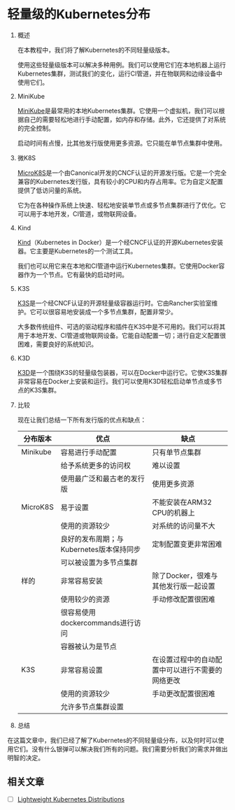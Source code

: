 # 轻量级的Kubernetes分布

1. 概述

    在本教程中，我们将了解Kubernetes的不同轻量级版本。

    使用这些轻量级版本可以解决多种用例。我们可以使用它们在本地机器上运行Kubernetes集群，测试我们的变化，运行CI管道，并在物联网和边缘设备中使用它们。

2. MiniKube

    [MiniKube](https://www.baeldung.com/docker-local-images-minikube)是最常用的本地Kubernetes集群。它使用一个虚拟机，我们可以根据自己的需要轻松地进行手动配置，如内存和存储。此外，它还提供了对系统的完全控制。

    启动时间有点慢，比其他发行版使用更多资源。它只能在单节点集群中使用。

3. 微K8S

    [MicroK8S](https://www.baeldung.com/ops/microk8s-introduction)是一个由Canonical开发的CNCF认证的开源发行版。它是一个完全兼容的Kubernetes发行版，具有较小的CPU和内存占用率。它为自定义配置提供了低访问量的系统。

    它为在各种操作系统上快速、轻松地安装单节点或多节点集群进行了优化。它可以用于本地开发，CI管道，或物联网设备。

4. Kind

    [Kind](https://www.baeldung.com/ops/kubernetes-kind)（Kubernetes in Docker）是一个经CNCF认证的开源Kubernetes安装器。它主要是Kubernetes的一个测试工具。

    我们也可以用它来在本地和CI管道中运行Kubernetes集群。它使用Docker容器作为一个节点。它有最快的启动时间。

5. K3S

    [K3S](https://www.baeldung.com/ops/k3s-getting-started)是一个经CNCF认证的开源轻量级容器运行时。它由Rancher实验室维护。它可以很容易地安装成一个多节点集群，配置非常少。

    大多数传统组件、可选的驱动程序和插件在K3S中是不可用的。我们可以将其用于本地开发、CI管道或物联网设备。它能自动配置一切；进行自定义配置很困难，需要良好的系统知识。

6. K3D

    [K3D](https://k3d.io/v5.4.9/)是一个围绕K3S的轻量级包装器，可以在Docker中运行它。它使K3S集群非常容易在Docker上安装和运行。我们可以使用K3D轻松启动单节点或多节点的K3S集群。

7. 比较

    现在让我们总结一下所有发行版的优点和缺点：

    | 分布版本    | 优点                        | 缺点                       |
    |----------|---------------------------|--------------------------|
    | Minikube | 容易进行手动配置                  | 只有单节点集群                  |
    |          | 给予系统更多的访问权                | 难以设置                     |
    |          | 使用最广泛和最古老的发行版             | 使用更多资源                   |
    | MicroK8S | 易于设置                      | 不能安装在ARM32 CPU的机器上       |
    |          | 使用的资源较少                   | 对系统的访问量不大                |
    |          | 良好的发布周期；与Kubernetes版本保持同步 | 定制配置变更非常困难               |
    |          | 可以被设置为多节点集群               |                          |
    | 样的       | 非常容易安装                    | 除了Docker，很难与其他发行版一起设置    |
    |          | 使用较少的资源                   | 手动修改配置很困难                |
    |          | 很容易使用dockercommands进行访问   |                          |
    |          | 容器被认为是节点                  |                          |
    | K3S      | 非常容易设置                    | 在设置过程中的自动配置中可以进行不需要的网络更改 |
    |          | 使用的资源较少                   | 手动更改配置很困难                |
    |          | 允许多节点集群设置                 |                          |

8. 总结

在这篇文章中，我们已经了解了Kubernetes的不同轻量级分布，以及何时可以使用它们。没有什么银弹可以解决我们所有的问题。我们需要分析我们的需求并做出明智的决定。

## 相关文章

- [ ] [Lightweight Kubernetes Distributions](https://www.baeldung.com/ops/kubernetes-lightweight-distributions)
